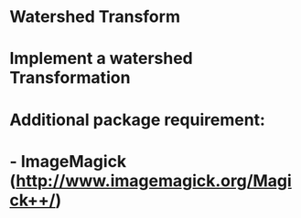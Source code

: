 # Watershed Transform 

# Implement a watershed Transformation

# Additional package requirement:
# - ImageMagick  (http://www.imagemagick.org/Magick++/)


